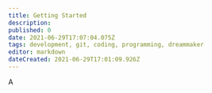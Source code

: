 ```yaml
---
title: Getting Started
description: 
published: 0
date: 2021-06-29T17:07:04.075Z
tags: development, git, coding, programming, dreammaker
editor: markdown
dateCreated: 2021-06-29T17:01:09.926Z
---
```


A